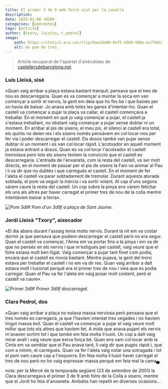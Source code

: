 ```yaml
---
title: El primer 3 de 9 amb folre vist per la canalla
description:
date: 2025-01-08 +0200
categories: [anècdotes]
tags: [article]
author: [txory, luisito, c_pedrol]
image:
    path: https://static1.ara.cat/clip/0ae2de00-91f5-4360-99be-ec779dc7c20e_16-9-aspect-ratio_default_0.jpg
    alt: Un pom de tres.
---
```

>Article recuperat de l'apartat d'anècdotes de [castellersdebarcelona.net](httpe://www.castellersdebarcelona.net).

### Luís Lleixà, sisè

«Quan vaig arribar a plaça estava bastant tranquil, pensava que el tres de nou es descarregaria. Quan es va començar a muntar la soca em van començar a sortir el nervis, la gent em deia que ho fes be i que baixés per on havia de baixar. Jo anava amb totes les ganes d'intentar-ho. Quan el castell va començar a pujar la plaça va callar, el castell començava a treballar. En el moment en què jo vaig començar a pujar, el castell ja s'estava treballant, no obstant vaig començar a pujar sense dubtar ni un moment. En arribar al pis de sisens, el meu pis, el silenci al castell era total, els quints no deien res i els sisens només pensàvem en col·locar-nos per fer via i poder descarregar el castell. Els dosos també van pujar sense dubtar ni un moment i es van col·locar ràpid. L'acotxador en aquell moment ja estava entrant a dosos. Quan es va col·locar l'acotxador el castell tremolava però tots els sisens teníem la convicció que el castell es descarregaria. L'entrada de l'enxaneta, com la resta del castell, va ser molt directa, en el moment de passar per el pis de sisens la Fani va animar al Pau i li va dir que no dubtés i que carregués el castell. En el moment de fer l'aleta el castell va parar sobtadament de tremolar. Durant aquesta aturada sobtada, el pom va seguir la inèrcia i va sortir volant. Al cap d'uns segons vàrem caure la resta del castell. Un cop sobre la pinya ens vàrem felicitar els uns als altres per haver carregat el primer tres de nou de la colla mentre intentàvem baixar a terra».

![Pom 3d9f](https://www.lavanguardia.com/files/image_449_220/uploads/2013/06/16/5f9b1f56e23be.jpeg)
_Pom d'un 3d9f a plaça de Sant Jaume._

### Jordi Lleixà "Txory", aixecador

«El dia abans durant l'assaig tenia molts nervis. Durant la nit em va costar dormir ja que pensava que podíem descarregar el castell però no era segur. Quan el castell va començar, l'Anna em va portar fins a la pinya i em va dir que no pensés en els nervis i que m'estigués pel castell, vaig veure que el folre estava molt ben lligat. Vaig començar a pujar tant finet com podia, encara que el castell es movia bastant. Mentre pujava, la gent del tronc estava per treballar el castell i no em va dir res. Quan vaig arribar a dalt estava molt l·lusionat perqué era el primer tres de nou i veia que es podia carregar. Quan el Pau va fer l'aleta em vaig posar molt content, però el castell va caure».

![Primer 3d9f](https://upload.wikimedia.org/wikipedia/commons/0/0f/3d9f_castellers_de_barcelona.jpg)
_Primer 3d9f descarregat._

### Clara Pedrol, dos

«Quan vaig arribar a plaça no estava massa nerviosa però pensava que el tres només es carregaria, ja que l'havíem intentat tres vegades i no havíem tingut massa èxit. Quan el castell va començar a pujar el vaig veure molt millor que tots els altres que havíem fet. A mida que anava pujant els nervis m'anaven sortint tot i que també em feia molta il·lusió. Un cop a dalt vaig mirar avall i vaig veure que estva força bé. Quan ens vam col·locar amb la Cinta em va semblar que el Pau anava tard, li vaig dir que pugés ràpid i, que com a mínim, el carregués. Quan va fer l'aleta vaig notar una sotragada i tot el pom vam caure cap a l'esquerra. Em feia molta il·lusió haver carregat el tres de nou però no ho vaig expressar massa perquè em feia mal la cama▄.

 

nota: per la Mercè de la temporada següent (23 de setembre de 2001) la Clara descarregava el primer 3 de 9 amb folre de la Colla a sisens, mentre que el Jordi ho feia d'anxaneta. Ambdós han repetit en diverses ocasions...